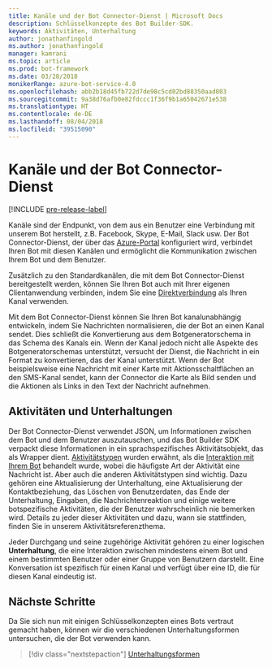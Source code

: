 ```yaml
---
title: Kanäle und der Bot Connector-Dienst | Microsoft Docs
description: Schlüsselkonzepte des Bot Builder-SDK.
keywords: Aktivitäten, Unterhaltung
author: jonathanfingold
ms.author: jonathanfingold
manager: kamrani
ms.topic: article
ms.prod: bot-framework
ms.date: 03/28/2018
monikerRange: azure-bot-service-4.0
ms.openlocfilehash: abb2b18d45fb722d7de98c5cd02bd88350aad803
ms.sourcegitcommit: 9a38d76afb0e82fdccc1f36f9b1a65042671e538
ms.translationtype: HT
ms.contentlocale: de-DE
ms.lasthandoff: 08/04/2018
ms.locfileid: "39515090"
---
```

# <a name="channels-and-the-bot-connector-service"></a>Kanäle und der Bot Connector-Dienst

[!INCLUDE [pre-release-label](~/includes/pre-release-label.md)]

Kanäle sind der Endpunkt, von dem aus ein Benutzer eine Verbindung mit unserem Bot herstellt, z.B. Facebook, Skype, E-Mail, Slack usw. Der Bot Connector-Dienst, der über das [Azure-Portal](https://portal.azure.com) konfiguriert wird, verbindet Ihren Bot mit diesen Kanälen und ermöglicht die Kommunikation zwischen Ihrem Bot und dem Benutzer. 

Zusätzlich zu den Standardkanälen, die mit dem Bot Connector-Dienst bereitgestellt werden, können Sie Ihren Bot auch mit Ihrer eigenen Clientanwendung verbinden, indem Sie eine [Direktverbindung](bot-builder-howto-direct-line.md) als Ihren Kanal verwenden.

Mit dem Bot Connector-Dienst können Sie Ihren Bot kanalunabhängig entwickeln, indem Sie Nachrichten normalisieren, die der Bot an einen Kanal sendet. Dies schließt die Konvertierung aus dem Botgeneratorschema in das Schema des Kanals ein. Wenn der Kanal jedoch nicht alle Aspekte des Botgeneratorschemas unterstützt, versucht der Dienst, die Nachricht in ein Format zu konvertieren, das der Kanal unterstützt. Wenn der Bot beispielsweise eine Nachricht mit einer Karte mit Aktionsschaltflächen an den SMS-Kanal sendet, kann der Connector die Karte als Bild senden und die Aktionen als Links in den Text der Nachricht aufnehmen.

## <a name="activities-and-conversations"></a>Aktivitäten und Unterhaltungen


Der Bot Connector-Dienst verwendet JSON, um Informationen zwischen dem Bot und dem Benutzer auszutauschen, und das Bot Builder SDK verpackt diese Informationen in ein sprachspezifisches Aktivitätsobjekt, das als Wrapper dient. [Aktivitätstypen](../bot-service-activities-entities.md) wurden erwähnt, als die [Interaktion mit Ihrem Bot](bot-builder-basics.md#interaction-with-your-bot) behandelt wurde, wobei die häufigste Art der Aktivität eine Nachricht ist. Aber auch die anderen Aktivitätstypen sind wichtig. Dazu gehören eine Aktualisierung der Unterhaltung, eine Aktualisierung der Kontaktbeziehung, das Löschen von Benutzerdaten, das Ende der Unterhaltung, Eingaben, die Nachrichtenreaktion und einige weitere botspezifische Aktivitäten, die der Benutzer wahrscheinlich nie bemerken wird. Details zu jeder dieser Aktivitäten und dazu, wann sie stattfinden, finden Sie in unserem Aktivitätsreferenzthema.

Jeder Durchgang und seine zugehörige Aktivität gehören zu einer logischen **Unterhaltung**, die eine Interaktion zwischen mindestens einem Bot und einem bestimmten Benutzer oder einer Gruppe von Benutzern darstellt. Eine Konversation ist spezifisch für einen Kanal und verfügt über eine ID, die für diesen Kanal eindeutig ist.

## <a name="next-steps"></a>Nächste Schritte

Da Sie sich nun mit einigen Schlüsselkonzepten eines Bots vertraut gemacht haben, können wir die verschiedenen Unterhaltungsformen untersuchen, die der Bot verwenden kann.

> [!div class="nextstepaction"]
> [Unterhaltungsformen](bot-builder-conversations.md)
